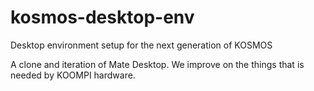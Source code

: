 # kosmos-desktop-env
Desktop environment setup for the next generation of KOSMOS

A clone and iteration of Mate Desktop. We improve on the things that is needed by KOOMPI hardware.

